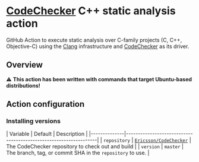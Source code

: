 # [CodeChecker](http://github.com/Ericsson/CodeChecker/) C++ static analysis action

GitHub Action to execute static analysis over C-family projects (C, C++,
Objective-C) using the [Clang](http://clang.llvm.org/) infrastructure and
[CodeChecker](http://github.com/Ericsson/CodeChecker/) as its driver.

## Overview

:warning: **This action has been written with commands that target Ubuntu-based distributions!**

## Action configuration

### Installing versions

| Variable     | Default                                                          | Description                                                |
|--------------|------------------------------------------------------------------|
| `repository` | [`Ericsson/CodeChecker`](http://github.com/Ericsson/CodeChecker) | The CodeChecker repository to check out and build          |
| `version`    | `master`                                                         | The branch, tag, or commit SHA in the `repository` to use. |

